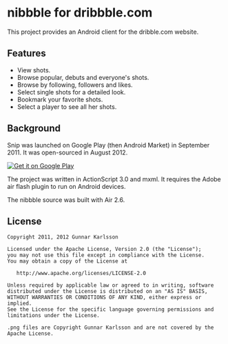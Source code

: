 # nibbble for dribbble.com

This project provides an Android client for the dribble.com website. 

## Features
* View shots.
* Browse popular, debuts and everyone's shots.
* Browse by following, followers and likes.
* Select single shots for a detailed look.
* Bookmark your favorite shots.
* Select a player to see all her shots.

## Background

Snip was launched on Google Play (then Android Market) in September 2011. It was open-sourced in August 2012.

[![Get it on Google Play](http://www.android.com/images/brand/get_it_on_play_logo_small.png)](http://play.google.com/store/apps/details?id=air.com.squidzoo.nibbble)

The project was written in ActionScript 3.0 and mxml. It requires the Adobe air flash plugin to run on Android devices. 

The nibbble source was built with Air 2.6.

## License

    Copyright 2011, 2012 Gunnar Karlsson

    Licensed under the Apache License, Version 2.0 (the "License");
    you may not use this file except in compliance with the License.
    You may obtain a copy of the License at

       http://www.apache.org/licenses/LICENSE-2.0

    Unless required by applicable law or agreed to in writing, software
    distributed under the License is distributed on an "AS IS" BASIS,
    WITHOUT WARRANTIES OR CONDITIONS OF ANY KIND, either express or implied.
    See the License for the specific language governing permissions and
    limitations under the License.
    
    .png files are Copyright Gunnar Karlsson and are not covered by the Apache License.